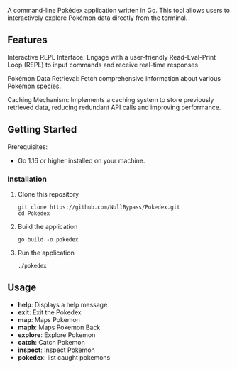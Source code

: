 A command-line Pokédex application written in Go. This tool allows users to interactively explore Pokémon data directly from the terminal.

## Features
Interactive REPL Interface: Engage with a user-friendly Read-Eval-Print Loop (REPL) to input commands and receive real-time responses.

Pokémon Data Retrieval: Fetch comprehensive information about various Pokémon species.

Caching Mechanism: Implements a caching system to store previously retrieved data, reducing redundant API calls and improving performance.

## Getting Started
Prerequisites:
- Go 1.16 or higher installed on your machine.

### Installation
1. Clone this repository
    ```
   git clone https://github.com/NullBypass/Pokedex.git
   cd Pokedex
   ```
2. Build the application
    ```
    go build -o pokedex
    ```
3. Run the application
    ```
    ./pokedex
    ```

## Usage
- **help**: Displays a help message
- **exit**: Exit the Pokedex
- **map**: Maps Pokemon
- **mapb**: Maps Pokemon Back
- **explore**: Explore Pokemon
- **catch**: Catch Pokemon
- **inspect**: Inspect Pokemon
- **pokedex**: list caught pokemons
